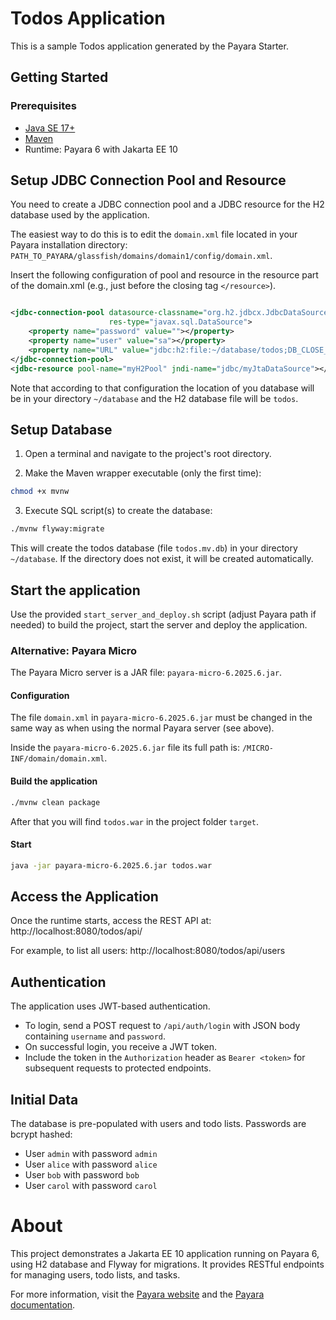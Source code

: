 # Todos Application

This is a sample Todos application generated by the Payara Starter.

## Getting Started

### Prerequisites

- [Java SE 17+](https://adoptium.net/?variant=openjdk17)
- [Maven](https://maven.apache.org/download.cgi)
- Runtime: Payara 6 with Jakarta EE 10

## Setup JDBC Connection Pool and Resource

You need to create a JDBC connection pool and a JDBC resource for the H2 database used by the application.

The easiest way to do this is to edit the `domain.xml` file located in your Payara installation directory:
`PATH_TO_PAYARA/glassfish/domains/domain1/config/domain.xml`.

Insert the following configuration of pool and resource in the resource part of the domain.xml (e.g., just
before the closing tag `</resource>`).

```xml

<jdbc-connection-pool datasource-classname="org.h2.jdbcx.JdbcDataSource" name="myH2Pool"
                      res-type="javax.sql.DataSource">
    <property name="password" value=""></property>
    <property name="user" value="sa"></property>
    <property name="URL" value="jdbc:h2:file:~/database/todos;DB_CLOSE_DELAY=-1"></property>
</jdbc-connection-pool>
<jdbc-resource pool-name="myH2Pool" jndi-name="jdbc/myJtaDataSource"></jdbc-resource>
```

Note that according to that configuration the location of you database will be in your directory `~/database` and the
H2 database file will be `todos`.

## Setup Database

1. Open a terminal and navigate to the project's root directory.

2. Make the Maven wrapper executable (only the first time):

```bash
chmod +x mvnw
```

3. Execute SQL script(s) to create the database:

```bash
./mvnw flyway:migrate
```

This will create the todos database (file `todos.mv.db`) in your directory `~/database`. If the directory does not
exist, it will be created automatically.

## Start the application

Use the provided `start_server_and_deploy.sh` script (adjust Payara path if needed) to build the project, start the
server and deploy the application.

### Alternative: Payara Micro

The Payara Micro server is a JAR file: `payara-micro-6.2025.6.jar`.

#### Configuration

The file `domain.xml` in `payara-micro-6.2025.6.jar` must be changed in the same way as when using the normal
Payara server (see above).

Inside the `payara-micro-6.2025.6.jar` file its full path is: `/MICRO-INF/domain/domain.xml`.

#### Build the application

```bash
./mvnw clean package
```

After that you will find `todos.war` in the project folder `target`.

#### Start

```bash
java -jar payara-micro-6.2025.6.jar todos.war
```

## Access the Application

Once the runtime starts, access the REST API at: http://localhost:8080/todos/api/

For example, to list all users: http://localhost:8080/todos/api/users

## Authentication

The application uses JWT-based authentication.

- To login, send a POST request to `/api/auth/login` with JSON body containing `username` and `password`.
- On successful login, you receive a JWT token.
- Include the token in the `Authorization` header as `Bearer <token>` for subsequent requests to protected endpoints.

## Initial Data

The database is pre-populated with users and todo lists. Passwords are bcrypt hashed:

- User `admin` with password `admin`
- User `alice` with password `alice`
- User `bob` with password `bob`
- User `carol` with password `carol`

# About

This project demonstrates a Jakarta EE 10 application running on Payara 6, using H2 database and Flyway for migrations.
It provides RESTful endpoints for managing users, todo lists, and tasks.

For more information, visit the [Payara website](https://www.payara.fish/) and
the [Payara documentation](https://docs.payara.fish/).
